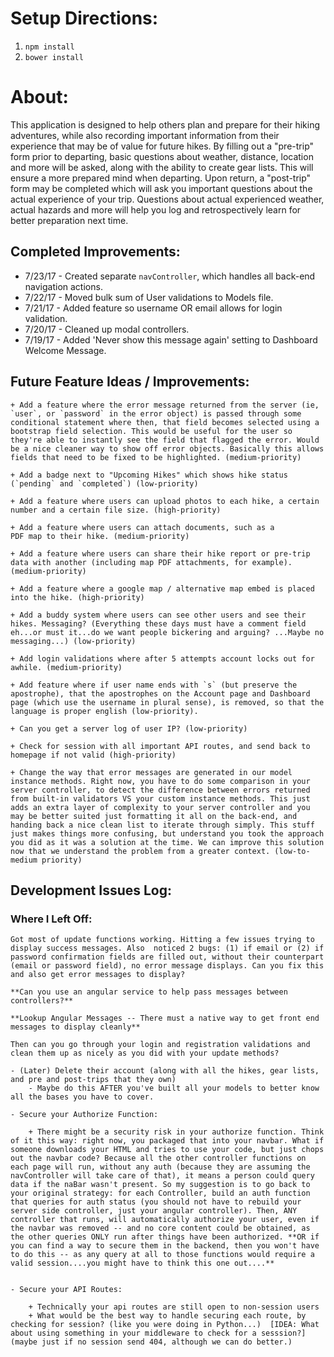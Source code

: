# Setup Directions:
1. `npm install`
2. `bower install`


# About:

This application is designed to help others plan and prepare for their hiking adventures, while also recording important information from their experience that may be of value for future hikes. By filling out a "pre-trip" form prior to departing, basic questions about weather, distance, location and more will be asked, along with the ability
to create gear lists. This will ensure a more prepared mind when departing. Upon return, a "post-trip" form may be completed which will ask you important questions about the actual experience of your trip. Questions about actual experienced weather, actual hazards and more will help you log and retrospectively learn for better preparation next time.

## Completed Improvements:

+ 7/23/17 - Created separate `navController`, which handles all back-end navigation actions.
+ 7/22/17 - Moved bulk sum of User validations to Models file.
+ 7/21/17 - Added feature so username OR email allows for login validation.
+ 7/20/17 - Cleaned up modal controllers.
+ 7/19/17 - Added 'Never show this message again' setting to Dashboard Welcome Message.

## Future Feature Ideas / Improvements:

	+ Add a feature where the error message returned from the server (ie, `user`, or `password` in the error object) is passed through some conditional statement where then, that field becomes selected using a bootstrap field selection. This would be useful for the user so they're able to instantly see the field that flagged the error. Would be a nice cleaner way to show off error objects. Basically this allows fields that need to be fixed to be highlighted. (medium-priority)

	+ Add a badge next to "Upcoming Hikes" which shows hike status (`pending` and `completed`) (low-priority)

	+ Add a feature where users can upload photos to each hike, a certain number and a certain file size. (high-priority)

	+ Add a feature where users can attach documents, such as a
	PDF map to their hike. (medium-priority)

	+ Add a feature where users can share their hike report or pre-trip data with another (including map PDF attachments, for example). (medium-priority)

	+ Add a feature where a google map / alternative map embed is placed
	into the hike. (high-priority)

	+ Add a buddy system where users can see other users and see their hikes. Messaging? (Everything these days must have a comment field eh...or must it...do we want people bickering and arguing? ...Maybe no messaging...) (low-priority)

	+ Add login validations where after 5 attempts account locks out for awhile. (medium-priority)

	+ Add feature where if user name ends with `s` (but preserve the apostrophe), that the apostrophes on the Account page and Dashboard page (which use the username in plural sense), is removed, so that the language is proper english (low-priority).

	+ Can you get a server log of user IP? (low-priority)

	+ Check for session with all important API routes, and send back to homepage if not valid (high-priority)

	+ Change the way that error messages are generated in our model instance methods. Right now, you have to do some comparison in your server controller, to detect the difference between errors returned from built-in validators VS your custom instance methods. This just adds an extra layer of complexity to your server controller and you may be better suited just formatting it all on the back-end, and handing back a nice clean list to iterate through simply. This stuff just makes things more confusing, but understand you took the approach you did as it was a solution at the time. We can improve this solution now that we understand the problem from a greater context. (low-to-medium priority)



## Development Issues Log:


### Where I Left Off:

	Got most of update functions working. Hitting a few issues trying to display success messages. Also  noticed 2 bugs: (1) if email or (2) if password confirmation fields are filled out, without their counterpart (email or password field), no error message displays. Can you fix this and also get error messages to display?

	**Can you use an angular service to help pass messages between controllers?**

	**Lookup Angular Messages -- There must a native way to get front end messages to display cleanly**

	Then can you go through your login and registration validations and clean them up as nicely as you did with your update methods?

	- (Later) Delete their account (along with all the hikes, gear lists, and pre and post-trips that they own)
		- Maybe do this AFTER you've built all your models to better know all the bases you have to cover.

	- Secure your Authorize Function:

		+ There might be a security risk in your authorize function. Think of it this way: right now, you packaged that into your navbar. What if someone downloads your HTML and tries to use your code, but just chops out the navbar code? Because all the other controller functions on each page will run, without any auth (because they are assuming the navController will take care of that), it means a person could query data if the naBar wasn't present. So my suggestion is to go back to your original strategy: for each Controller, build an auth function that queries for auth status (you should not have to rebuild your server side controller, just your angular controller). Then, ANY controller that runs, will automatically authorize your user, even if the navbar was removed -- and no core content could be obtained, as the other queries ONLY run after things have been authorized. **OR if you can find a way to secure them in the backend, then you won't have to do this -- as any query at all to those functions would require a valid session....you might have to think this one out....**


	- Secure your API Routes:

		+ Technically your api routes are still open to non-session users
		+ What would be the best way to handle securing each route, by checking for session? (like you were doing in Python...)  [IDEA: What about using something in your middleware to check for a sesssion?] (maybe just if no session send 404, although we can do better.)

